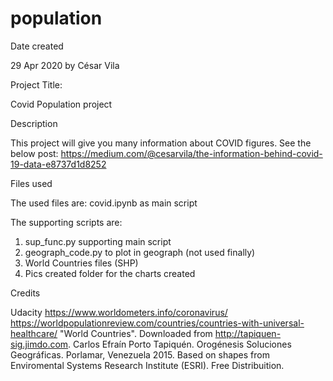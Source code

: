 # population
Date created

29 Apr 2020 by César Vila

Project Title:

Covid Population project

Description

This project will give you many information about COVID figures.
See the below post:
https://medium.com/@cesarvila/the-information-behind-covid-19-data-e8737d1d8252

Files used

The used files are: covid.ipynb as main script

The supporting scripts are: 

1. sup_func.py supporting main script
2. geograph_code.py to plot in geograph (not used finally)
3. World Countries files (SHP) 
4. Pics created folder for the charts created

Credits

Udacity
https://www.worldometers.info/coronavirus/
https://worldpopulationreview.com/countries/countries-with-universal-healthcare/
"World Countries". Downloaded from http://tapiquen-sig.jimdo.com. 
Carlos Efraín Porto Tapiquén. Orogénesis Soluciones Geográficas. Porlamar, Venezuela 2015.
Based on shapes from Enviromental Systems Research Institute (ESRI). Free Distribuition.

